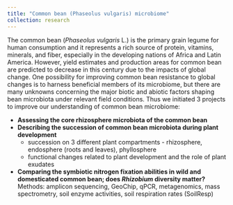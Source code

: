 ```yaml
---
title: "Common bean (Phaseolus vulgaris) microbiome"
collection: research
---
```


The common bean (_Phaseolus vulgaris_ L.) is the primary grain legume for human consumption and it represents a rich source of protein, vitamins, minerals, and fiber, especially in the developing nations of Africa and Latin America. However, yield estimates and production areas for common bean are predicted to decrease in this century due to the impacts of global change. One possibility for improving common bean resistance to global changes is to harness beneficial members of its microbiome, but there are many unknowns concerning the major biotic and abiotic factors shaping bean microbiota under relevant field conditions. 
Thus we initiated 3 projects to improve our understanding of common bean microbiome:
* __Assessing the core rhizosphere microbiota of the common bean__
* __Describing the succession of common bean microbiota during plant development__ 
	* succession on 3 different plant compartments - rhizosphere, endosphere (roots and leaves), phyllosphere 
	* functional changes related to plant development and the role of plant exudates
* __Comparing the symbiotic nitrogen fixation abilities in wild and domesticated common bean; does _Rhizobium_ diversity matter?__
Methods: amplicon sequencing, GeoChip, qPCR, metagenomics, mass spectrometry, soil enzyme activities, soil respiration rates (SoilResp)

